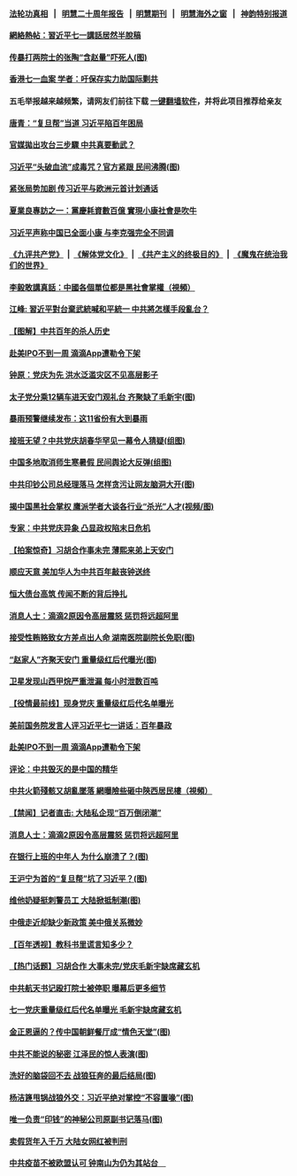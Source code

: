 #### [法轮功真相](https://github.com/gfw-breaker/truth/blob/master/README.md?t=0) &nbsp;&nbsp;|&nbsp;&nbsp; [明慧二十周年报告](https://github.com/gfw-breaker/mh-reports/blob/master/README.md?t=0) &nbsp;&nbsp;|&nbsp;&nbsp;[明慧期刊](https://github.com/gfw-breaker/mh-qikan) &nbsp;&nbsp;|&nbsp;&nbsp; [明慧海外之窗](https://github.com/gfw-breaker/mh-news/blob/master/README.md?t=0) &nbsp;&nbsp;|&nbsp;&nbsp; [神韵特别报道](https://github.com/gfw-breaker/mh-news/blob/master/shenyun.md?t=0)
#### [ 網絡熱帖：習近平七一講話居然半脫稿](https://github.com/gfw-breaker/banned-news3/blob/master/pages/soh5/522422.md)
#### [ 传暴打两院士的张陶“含赵量”吓死人(图)](https://github.com/gfw-breaker/banned-news3/blob/master/pages/p2/977101.md)
#### [ 香港七一血案 学者：吁保存实力助国际剿共](https://github.com/gfw-breaker/banned-news3/blob/master/pages/nsc413/n13063671.md)
#### 五毛举报越来越频繁，请网友们前往下载 [一键翻墙软件](https://github.com/gfw-breaker/ssr-accounts)，并将此项目推荐给亲友
#### [ 唐青：“复旦帮”当道 习近平陷百年困局](https://github.com/gfw-breaker/banned-news3/blob/master/pages/nsc413/n13066148.md)
#### [ 官媒拋出攻台三步驟 中共真要動武？](https://github.com/gfw-breaker/banned-news3/blob/master/pages/soh5/522278.md)
#### [ 习近平“头破血流”成毒咒？官方紧跟 民间沸腾(图)](https://github.com/gfw-breaker/banned-news3/blob/master/pages/p1/977092.md)
#### [ 紧张局势加剧 传习近平与欧洲元首计划通话](https://github.com/gfw-breaker/banned-news3/blob/master/pages/nsc413/n13067124.md)
#### [ 夏業良專訪之一：黨慶耗資數百億 實現小康社會是吹牛](https://github.com/gfw-breaker/banned-news3/blob/master/pages/soh5/522299.md)
#### [ 习近平声称中国已全面小康 与李克强完全不同调](https://github.com/gfw-breaker/banned-news3/blob/master/pages/nsc413/n13067865.md)
#### [《九评共产党》](https://github.com/begood0513/9ping.md/blob/master/README.md) &nbsp;|&nbsp; [《解体党文化》](../../../../jtdwh.md/blob/master/README.md)  &nbsp;|&nbsp; [《共产主义的终极目的》](../../../../gczydzjmd.md/blob/master/README.md) &nbsp;|&nbsp; [《魔鬼在统治我们的世界》](../../../../mgztzwmdsj.md/blob/master/README.md) 
#### [ 李毅敢講真話：中國各個單位都是黑社會掌權（視頻）](https://github.com/gfw-breaker/banned-news3/blob/master/pages/soh5/522143.md)
#### [ 江峰: 習近平對台棄武統喊和平統一 中共將怎樣手段亂台？](https://github.com/gfw-breaker/banned-news3/blob/master/pages/soh5/522371.md)
#### [ 【图解】中共百年的杀人历史](https://github.com/gfw-breaker/banned-news3/blob/master/pages/nf4514/n13067490.md)
#### [ 赴美IPO不到一周 滴滴App遭勒令下架](https://github.com/gfw-breaker/banned-news3/blob/master/pages/nf4514/n13066826.md)
#### [ 钟原：党庆为先 洪水泛滥灾区不见高层影子](https://github.com/gfw-breaker/banned-news3/blob/master/pages/nf4514/n13067045.md)
#### [ 太子党分乘12辆车进天安门观礼台 齐聚缺了毛新宇(图)](https://github.com/gfw-breaker/banned-news3/blob/master/pages/p2/976940.md)
#### [ 暴雨预警继续发布：这11省份有大到暴雨](https://github.com/gfw-breaker/banned-news3/blob/master/pages/p1/977073.md)
#### [ 接班无望？中共党庆胡春华罕见一幕令人猜疑(组图)](https://github.com/gfw-breaker/banned-news3/blob/master/pages/p2/976843.md)
#### [ 中国多地取消师生寒暑假 民间舆论大反弹(组图)](https://github.com/gfw-breaker/banned-news3/blob/master/pages/p1/977100.md)
#### [ 中共印钞公司总经理落马 怎样贪污让网友脑洞大开(图)](https://github.com/gfw-breaker/banned-news3/blob/master/pages/p2/976956.md)
#### [ 揭中国黑社会掌权 鹰派学者大谈各行业“杀光”人才(视频/图)](https://github.com/gfw-breaker/banned-news3/blob/master/pages/p1/977068.md)
#### [ 专家：中共党庆异象 凸显政权陷末日危机](https://github.com/gfw-breaker/banned-news3/blob/master/pages/nsc413/n13067084.md)
#### [ 【拍案惊奇】习胡合作事未完 薄熙来弟上天安门](https://github.com/gfw-breaker/banned-news3/blob/master/pages/nsc413/n13065867.md)
#### [ 顺应天意 美加华人为中共百年敲丧钟送终](https://github.com/gfw-breaker/banned-news3/blob/master/pages/nf4514/n13066942.md)
#### [ 恒大债台高筑 传闻不断的背后挣扎](https://github.com/gfw-breaker/banned-news3/blob/master/pages/nf4514/n13065692.md)
#### [ 消息人士：滴滴2原因令高层震怒 惩罚将远超阿里](https://github.com/gfw-breaker/banned-news3/blob/master/pages/prog204/a103158311.md)
#### [ 接受性贿赂致女方差点出人命 湖南医院副院长免职(图)](https://github.com/gfw-breaker/banned-news3/blob/master/pages/p2/977033.md)
#### [ “赵家人”齐聚天安门 重量级红后代曝光(图)](https://github.com/gfw-breaker/banned-news3/blob/master/pages/p1/977001.md)
#### [ 卫星发现山西甲烷严重泄漏 每小时泄数百吨](https://github.com/gfw-breaker/banned-news3/blob/master/pages/nsc413/n13067638.md)
#### [ 【役情最前线】现身党庆 重量级红后代名单曝光](https://github.com/gfw-breaker/banned-news3/blob/master/pages/nsc413/n13067393.md)
#### [ 美前国务院发言人评习近平七一讲话：百年暴政](https://github.com/gfw-breaker/banned-news3/blob/master/pages/nsc413/n13066986.md)
#### [ 赴美IPO不到一周 滴滴App遭勒令下架](https://github.com/gfw-breaker/banned-news3/blob/master/pages/nsc413/n13066826.md)
#### [ 评论：中共毁灭的是中国的精华](https://github.com/gfw-breaker/banned-news3/blob/master/pages/nsc413/n13066820.md)
#### [ 中共火箭殘骸又胡亂墜落 網曝險些砸中陝西居民樓（視頻）](https://github.com/gfw-breaker/banned-news3/blob/master/pages/soh5/522398.md)
#### [ 【禁闻】记者直击: 大陆私企现“百万倒闭潮”](https://github.com/gfw-breaker/banned-news3/blob/master/pages/prog204/a103157972.md)
#### [ 消息人士：滴滴2原因令高层震怒 惩罚将远超阿里](https://github.com/gfw-breaker/banned-news3/blob/master/pages/prog1138/a103158311.md)
#### [ 在银行上班的中年人 为什么崩溃了？(图)](https://github.com/gfw-breaker/banned-news3/blob/master/pages/p4/977090.md)
#### [ 王沪宁为首的“复旦帮”坑了习近平？(图)](https://github.com/gfw-breaker/banned-news3/blob/master/pages/p2/977127.md)
#### [ 维他奶疑挺刺警员工 大陆掀抵制潮(图)](https://github.com/gfw-breaker/banned-news3/blob/master/pages/p1/976996.md)
#### [ 中俄走近却缺少新政策 美中俄关系微妙](https://github.com/gfw-breaker/banned-news3/blob/master/pages/nf4514/n13067468.md)
#### [ 【百年透视】教科书里谎言知多少？](https://github.com/gfw-breaker/banned-news3/blob/master/pages/nf4514/n13064563.md)
#### [ 【热门话题】习胡合作 大事未完/党庆毛新宇缺席藏玄机](https://github.com/gfw-breaker/banned-news3/blob/master/pages/prog204/a103157852.md)
#### [ 中共航天书记殴打院士被停职 曝幕后更多细节](https://github.com/gfw-breaker/banned-news3/blob/master/pages/prog1138/a103158188.md)
#### [ 七一党庆重量级红后代名单曝光 毛新宇缺席藏玄机](https://github.com/gfw-breaker/banned-news3/blob/master/pages/prog1138/a103157741.md)
#### [ 金正恩逼的？传中国朝鲜餐厅成“情色天堂”(图)](https://github.com/gfw-breaker/banned-news3/blob/master/pages/p9/976953.md)
#### [ 中共不能说的秘密 江泽民的惊人表演(图)](https://github.com/gfw-breaker/banned-news3/blob/master/pages/p6/975598.md)
#### [ 洗好的脑袋回不去 战狼狂奔的最后结局(图)](https://github.com/gfw-breaker/banned-news3/blob/master/pages/p4/977078.md)
#### [ 杨洁篪甩锅战狼外交：习近平绝对掌控“不容置喙”(图)](https://github.com/gfw-breaker/banned-news3/blob/master/pages/p2/977024.md)
#### [ 唯一负责“印钱”的神秘公司原副书记落马(图)](https://github.com/gfw-breaker/banned-news3/blob/master/pages/p2/976871.md)
#### [ 卖假货年入千万 大陆女网红被判刑](https://github.com/gfw-breaker/banned-news3/blob/master/pages/nsc413/n13068291.md)
#### [ 中共疫苗不被欧盟认可 钟南山为仍为其站台　](https://github.com/gfw-breaker/banned-news3/blob/master/pages/nsc413/n13066921.md)
